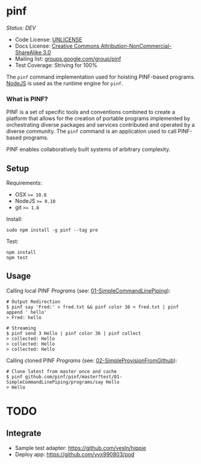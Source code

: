pinf
====

*Status: DEV*

  * Code License: [UNLICENSE](http://unlicense.org/)
  * Docs License: [Creative Commons Attribution-NonCommercial-ShareAlike 3.0](http://creativecommons.org/licenses/by-nc-sa/3.0/)
  * Mailing list: [groups.google.com/group/pinf](http://groups.google.com/group/pinf)
  * Test Coverage: Striving for 100%

The `pinf` command implementation used for hoisting PINF-based programs. [NodeJS](http://nodejs.org/) is used as the runtime engine for `pinf`.

### What is PINF?

PINF is a set of specific tools and conventions combined to create a platform that allows for the creation of portable programs implemented by orchestrating diverse packages and services contributed and operated by a diverse community. The `pinf` command is an application used to call PINF-based programs.

PINF enables collaboratively built systems of arbitrary complexity.


Setup
-----

Requirements:

  * OSX `>= 10.8`
  * NodeJS `>= 0.10`
  * git `>= 1.8`

Install:

    sudo npm install -g pinf --tag pre

Test:

    npm install
    npm test


Usage
-----

Calling local PINF *Programs* (see: [01-SimpleCommandLinePiping](https://github.com/pinf/pinf/tree/master/test/01-SimpleCommandLinePiping)):

    # Output Redirection
    $ pinf say 'Fred:' > fred.txt && pinf color 36 < fred.txt | pinf append ' hello'
    > Fred: hello

    # Streaming
    $ pinf send 3 Hello | pinf color 36 | pinf collect
    > collected: Hello
    > collected: Hello
    > collected: Hello

Calling cloned PINF *Programs* (see: [02-SimpleProvisionFromGithub](https://github.com/pinf/pinf/tree/master/test/02-SimpleProvisionFromGithub)):

    # Clone latest from master once and cache
    $ pinf github.com/pinf/pinf/master?test/01-SimpleCommandLinePiping/programs/say Hello
    > Hello


TODO
====

Integrate
---------

  * Sample test adapter: https://github.com/vesln/hippie
  * Deploy app: https://github.com/yyx990803/pod
